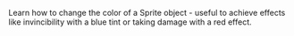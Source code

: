 Learn how to change the color of a Sprite object - useful to achieve effects like invincibility with a blue tint or taking damage with a red effect. 